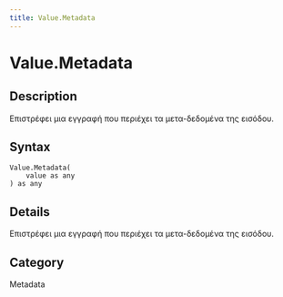 ```yaml
---
title: Value.Metadata
---
```


# Value.Metadata


## Description

Επιστρέφει μια εγγραφή που περιέχει τα μετα-δεδομένα της εισόδου.


## Syntax

```powerquery
Value.Metadata(
    value as any
) as any
```


## Details

Επιστρέφει μια εγγραφή που περιέχει τα μετα-δεδομένα της εισόδου.



## Category
Metadata
